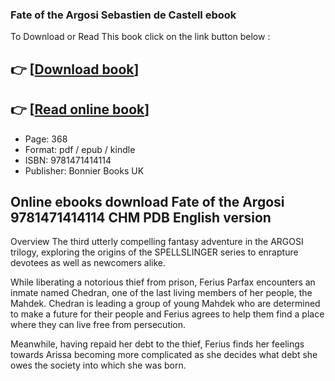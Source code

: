 ### Fate of the Argosi Sebastien de Castell ebook

To Download or Read This book click on the link button below :

## 👉  [**[Download book](http://get-pdfs.com/download.php?group=book&from=github.com&id=721571&lnk=1081 "Download book")**]

## 👉  [**[Read online book](http://get-pdfs.com/download.php?group=book&from=github.com&id=721571&lnk=1081 "Read online book")**]


* Page: 368
* Format: pdf / epub / kindle
* ISBN: 9781471414114
* Publisher: Bonnier Books UK



## Online ebooks download Fate of the Argosi 9781471414114 CHM PDB English version


Overview
The third utterly compelling fantasy adventure in the ARGOSI trilogy, exploring the origins of the SPELLSLINGER series to enrapture devotees as well as newcomers alike.
 
 While liberating a notorious thief from prison, Ferius Parfax encounters an inmate named Chedran, one of the last living members of her people, the Mahdek. Chedran is leading a group of young Mahdek who are determined to make a future for their people and Ferius agrees to help them find a place where they can live free from persecution.
 
 Meanwhile, having repaid her debt to the thief, Ferius finds her feelings towards Arissa becoming more complicated as she decides what debt she owes the society into which she was born.



